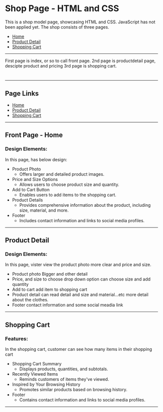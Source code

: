 # Shop Page - HTML and CSS

This is a shop model page, showcasing HTML and CSS. JavaScript has not been applied yet. The shop consists of three pages.

- [Home](#frontpage)
- [Product Detail](#productdetail)
- [Shopping Cart](#shoppingcart)
---

First page is index, or so to call front page.
2nd page is productdetail page, descipte product and pricing
3rd page is shopping cart.
#
---
## Page Links

- [Home](https://ofiscarlett.github.io/ColthesShopDesign/)
- [Product Detail](https://ofiscarlett.github.io/ColthesShopDesign/productdetail.html)
- [Shopping Cart](https://ofiscarlett.github.io/ColthesShopDesign/shoppingcart.html)

---
## Front Page - Home
### Design Elements:
In this page, has below design:
- Product Photo
  - Offers larger and detailed product images.
- Price and Size Options
  - Allows users to choose product size and quantity.
- Add to Cart Button
  - Enables users to add items to the shopping cart.
- Product Details
  - Provides comprehensive information about the product, including size, material, and more.
- Footer
  - Includes contact information and links to social media profiles.

---

## Product Detail

### Design Elements:

In this page, vister view the product photo more clear and price and size.
- Product photo
  Bigger and other detail
- Price, and size to choose
  drop down option can choose size and add quantity
- Add to cart
  add item to shopping cart
- Product detail
  can read detail and size and material...etc more detail about the clothes.
- Footer
  contact information and some social meadia link

---

## Shopping Cart

### Features:
In the shopping cart, customer can see how many items in their shopping cart
- Shopping Cart Summary
  - Displays products, quantities, and subtotals.
- Recently Viewed Items
  - Reminds customers of items they've viewed.
- Inspired by Your Browsing History
  - Promotes similar products based on browsing history.
- Footer
  - Contains contact information and links to social media profiles.

---
